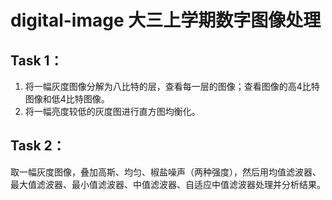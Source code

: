 # digital-image  大三上学期数字图像处理
## Task 1：
1.	将一幅灰度图像分解为八比特的层，查看每一层的图像；查看图像的高4比特图像和低4比特图像。
2.	将一幅亮度较低的灰度图进行直方图均衡化。

## Task 2：  
取一幅灰度图像，叠加高斯、均匀、椒盐噪声（两种强度），然后用均值滤波器、最大值滤波器、最小值滤波器、中值滤波器、自适应中值滤波器处理并分析结果。
